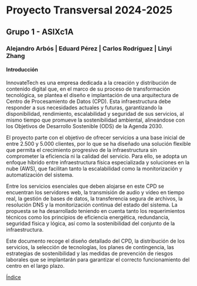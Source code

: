 # Proyecto Transversal  2024-2025
## Grupo 1 - ASIXc1A
### Alejandro Arbós | Eduard Pérez | Carlos Rodríguez | Linyi Zhang


#### Introducción

InnovateTech es una empresa dedicada a la creación y distribución de contenido digital que, en el marco de su proceso de transformación tecnológica, se plantea el diseño e implantación de una arquitectura de Centro de Procesamiento de Datos (CPD). Esta infraestructura debe responder a sus necesidades actuales y futuras, garantizando la disponibilidad, rendimiento, escalabilidad y seguridad de sus servicios, al mismo tiempo que promueve la sostenibilidad ambiental, alineándose con los Objetivos de Desarrollo Sostenible (ODS) de la Agenda 2030.

El proyecto parte con el objetivo de ofrecer servicios a una base inicial de entre 2.500 y 5.000 clientes, por lo que se ha diseñado una solución flexible que permita el crecimiento progresivo de la infraestructura sin comprometer la eficiencia ni la calidad del servicio. Para ello, se adopta un enfoque híbrido entre infraestructura física especializada y soluciones en la nube (AWS), que facilitan tanto la escalabilidad como la monitorización y automatización del sistema.

Entre los servicios esenciales que deben alojarse en este CPD se encuentran los servidores web, la transmisión de audio y vídeo en tiempo real, la gestión de bases de datos, la transferencia segura de archivos, la resolución DNS y la monitorización continua del estado del sistema. La propuesta se ha desarrollado teniendo en cuenta tanto los requerimientos técnicos como los principios de eficiencia energética, redundancia, seguridad física y lógica, así como la sostenibilidad del conjunto de la infraestructura.

Este documento recoge el diseño detallado del CPD, la distribución de los servicios, la selección de tecnologías, los planes de contingencia, las estrategias de sostenibilidad y las medidas de prevención de riesgos laborales que se implantarán para garantizar el correcto funcionamiento del centro en el largo plazo.


[Índice](./Indice.md)
